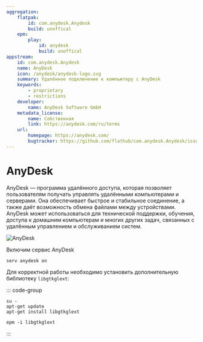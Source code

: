 ```yaml
---
aggregation:
    flatpak:
        id: com.anydesk.Anydesk
        build: unoffical
    epm:
        play:
            id: anydesk
            build: unoffical
appstream:
    id: com.anydesk.Anydesk
    name: AnyDesk
    icon: /anydesk/anydesk-logo.svg
    summary: Удалённое подключение к компьютеру с AnyDesk
    keywords:
        - proprietary
        - restrictions
    developer:
        name: AnyDesk Software GmbH
    metadata_license:
        name: Собственная
        link: https://anydesk.com/ru/terms
    url:
        homepage: https://anydesk.com/
        bugtracker: https://github.com/flathub/com.anydesk.Anydesk/issues
---
```


# AnyDesk

AnyDesk — программа удалённого доступа, которая позволяет пользователям получать управлять удалёнными компьютерами и серверами. Она обеспечивает быстрое и стабильное соединение, а также даёт возможность обмена файлами между устройствами. AnyDesk может использоваться для технической поддержки, обучения, доступа к домашним компьютерам и многих других задач, связанных с удалённым управлением и обслуживанием систем.

![AnyDesk](/anydesk/anydesk-1.png)

<!--@include: @apps/_parts/install/content-flatpak.md-->

<!--@include: @apps/_parts/install/content-epm-play.md-->

Включим сервис AnyDesk

```shell
serv anydesk on
```

Для корректной работы необходимо установить дополнительную библиотеку `libgtkglext`:

::: code-group

```shell[apt-get]
su -
apt-get update
apt-get install libgtkglext
```

```shell[epm]
epm -i libgtkglext
```

:::
